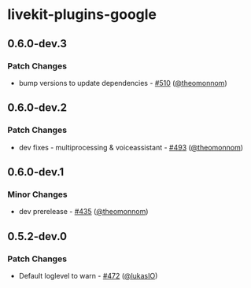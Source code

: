 # livekit-plugins-google

## 0.6.0-dev.3

### Patch Changes

- bump versions to update dependencies - [#510](https://github.com/livekit/agents/pull/510) ([@theomonnom](https://github.com/theomonnom))

## 0.6.0-dev.2

### Patch Changes

- dev fixes - multiprocessing & voiceassistant - [#493](https://github.com/livekit/agents/pull/493) ([@theomonnom](https://github.com/theomonnom))

## 0.6.0-dev.1

### Minor Changes

- dev prerelease - [#435](https://github.com/livekit/agents/pull/435) ([@theomonnom](https://github.com/theomonnom))

## 0.5.2-dev.0

### Patch Changes

- Default loglevel to warn - [#472](https://github.com/livekit/agents/pull/472) ([@lukasIO](https://github.com/lukasIO))

